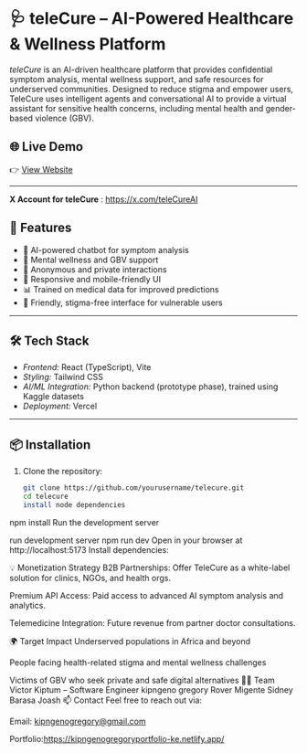 # 🩺 teleCure – AI-Powered Healthcare & Wellness Platform

*teleCure* is an AI-driven healthcare platform that provides confidential symptom analysis, mental wellness support, and safe resources for underserved communities. Designed to reduce stigma and empower users, TeleCure uses intelligent agents and conversational AI to provide a virtual assistant for sensitive health concerns, including mental health and gender-based violence (GBV).

## 🌐 Live Demo

👉 [View Website](https://telecure-health.vercel.app)  

---
**X Account for teleCure** : https://x.com/teleCureAI

## 🚀 Features

- 🤖 AI-powered chatbot for symptom analysis
- 🧠 Mental wellness and GBV support
- 🔐 Anonymous and private interactions
- 📱 Responsive and mobile-friendly UI
- 📊 Trained on medical data for improved predictions
- 💬 Friendly, stigma-free interface for vulnerable users

---

## 🛠 Tech Stack

- *Frontend:* React (TypeScript), Vite
- *Styling:* Tailwind CSS
- *AI/ML Integration:* Python backend (prototype phase), trained using Kaggle datasets
- *Deployment:* Vercel

---

## 📦 Installation

1. Clone the repository:
   ```bash
   git clone https://github.com/yourusername/telecure.git
   cd telecure
   install node dependencies
npm install
Run the development server

run development server
npm run dev
Open in your browser at
http://localhost:5173
   Install dependencies:

💡 Monetization Strategy
B2B Partnerships: Offer TeleCure as a white-label solution for clinics, NGOs, and health orgs.

Premium API Access: Paid access to advanced AI symptom analysis and analytics.

Telemedicine Integration: Future revenue from partner doctor consultations.

🌍 Target Impact
Underserved populations in Africa and beyond

People facing health-related stigma and mental wellness challenges

Victims of GBV who seek private and safe digital alternatives
👨‍💻 Team
Victor Kiptum – Software Engineer
kipngeno gregory 
Rover Migente
Sidney Barasa
Joash
📫 Contact
Feel free to reach out via:

Email: kipngenogregory@gmail.com

Portfolio:https://kipngenogregoryportfolio-ke.netlify.app/

